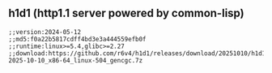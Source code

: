 ## h1d1 (http1.1 server powered by common-lisp)

```common-lisp
;;version:2024-05-12
;;md5:f0a22b5817cdff4bd3e3a444559efb0f
;;runtime:linux>=5.4,glibc>=2.27
;;download:https://github.com/r6v4/h1d1/releases/download/20251010/h1d1-2025-10-10_x86-64_linux-504_gencgc.7z
```
